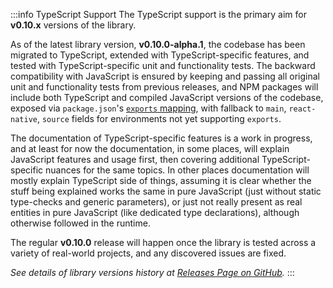 :::info TypeScript Support
The TypeScript support is the primary aim for **v0.10.x** versions of
the library.

As of the latest library version, **v0.10.0-alpha.1**, the codebase has been
migrated to TypeScript, extended with TypeScript-specific features, and tested
with TypeScript-specific unit and functionality tests. The backward compatibility
with JavaScript is ensured by keeping and passing all original unit and functionality
tests from previous releases, and NPM packages will include both TypeScript
and compiled JavaScript versions of the codebase, exposed via `package.json`'s
[`exports` mapping](https://nodejs.org/api/packages.html#packages_exports),
with fallback to `main`, `react-native`, `source` fields for environments not
yet supporting `exports`.

The documentation of TypeScript-specific features is a work in progress,
and at least for now the documentation, in some places, will explain JavaScript
features and usage first, then covering additional TypeScript-specific nuances
for the same topics. In other places documentation will mostly explain TypeScript
side of things, assuming it is clear whether the stuff being explained works
the same in pure JavaScript (just without static type-checks and generic
parameters), or just not really present as real entities in pure JavaScript
(like dedicated type declarations), although otherwise followed in the runtime.

The regular **v0.10.0** release will happen once the library is tested across
a variety of real-world projects, and any discovered issues are fixed.

_See details of library versions history at [Releases Page on GitHub](https://github.com/birdofpreyru/react-global-state/releases)._
:::


